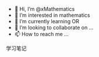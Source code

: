 - 👋 Hi, I’m @xMathematics
- 👀 I’m interested in mathematics
- 🌱 I’m currently learning OR
- 💞️ I’m looking to collaborate on ...
- 📫 How to reach me ...

<!---
xMathematics/xMathematics is a ✨ special ✨ repository because its `README.md` (this file) appears on your GitHub profile.
You can click the Preview link to take a look at your changes.
--->


学习笔记